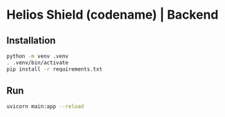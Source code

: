 # Helios Shield (codename) | Backend

## Installation

```bash
python -m venv .venv
. .venv/bin/activate
pip install -r requirements.txt
```

## Run

```bash
uvicorn main:app --reload
```

